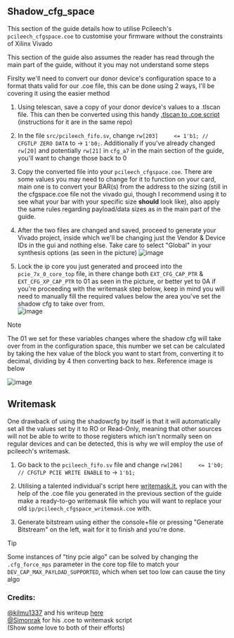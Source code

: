 ## Shadow_cfg_space
This section of the guide details how to utilise Pcileech's `pcileech_cfgspace.coe` to customise your firmware without the constraints of Xilinx Vivado

This section of the guide also assumes the reader has read through the main part of the guide, without it you may not understand some steps

Firslty we'll need to convert our donor device's configuration space to a format thats valid for our .coe file, this can be done using 2 ways, I'll be covering it using the easier method

1. Using telescan, save a copy of your donor device's values to a .tlscan file. This can then be converted using this handy [.tlscan to .coe script](https://github.com/Rakeshmonkee/DMA/blob/main/.tlscan%20to%20.coe/telescan_to_coe.py) (instructions for it are in the same repo)

2. In the file `src/pcileech_fifo.sv`, change `rw[203]     <= 1'b1; // CFGTLP ZERO DATA` to -> `1'b0;`. Additionally if you've already changed `rw[20]` and potentially `rw[21]` in `cfg_a7` in the main section of the guide, you'll want to change those back to 0
   
3. Copy the converted file into your `pcileech_cfgspace.coe`. There are some values you may need to change for it to function on your card, main one is to convert your BAR(s) from the address to the sizing (still in the cfgspace.coe file not the vivado gui, though I recommend using it to see what your bar with your specific size **should** look like), also apply the same rules regarding payload/data sizes as in the main part of the guide.
   
4. After the two files are changed and saved, proceed to generate your Vivado project, inside which we'll be changing just the Vendor & Device IDs in the gui and nothing else. Take care to select "Global" in your synthesis options (as seen in the picture)
   ![image](https://github.com/Silverr12/DMA-CFW-Guide/assets/48173453/d997c1e7-ba9b-47e6-b0fb-5a31ee2cf4f8)

5. Lock the ip core you just generated and proceed into the `pcie_7x_0_core_top` file, in there change both `EXT_CFG_CAP_PTR` & `EXT_CFG_XP_CAP_PTR` to 01 as seen in the picture, or better yet to 0A if you're proceeding with the writemask step below, keep in mind you will need to manually fill the required values below the area you've set the shadow cfg to take over from.  <br />
   ![image](https://github.com/Silverr12/DMA-CFW-Guide/assets/48173453/ec79c104-783f-4e56-b82c-2a3dca66b189)

> [!NOTE]
> The 01 we set for these variables changes where the shadow cfg will take over from in the configuration space, this number we set can be calculated by taking the hex value of the block you want to start from, converting it to decimal, dividing by 4 then converting back to hex. Reference image is below

![image](https://github.com/user-attachments/assets/5d897c5b-b0bd-4626-9424-cda7f0b43a28)


## Writemask
One drawback of using the shadowcfg by itself is that it will automatically set all the values set by it to RO or Read-Only, meaning that other sources will not be able to write to those registers which isn't normally seen on regular devices and can be detected, this is why we will employ the use of pcileech's writemask.

1. Go back to the `pcileech_fifo.sv` file and change `rw[206]     <= 1'b0;  // CFGTLP PCIE WRITE ENABLE` to -> `1'b1;`

2. Utilising a talented individual's script here [writemask.it](https://github.com/Simonrak/writemask.it), you can with the help of the .coe file you generated in the previous section of the guide make a ready-to-go writemask file which you will want to replace your old `ip/pcileech_cfgspace_writemask.coe` with.

3. Generate bitstream using either the console+file or pressing "Generate Bitstream" on the left, wait for it to finish and you're done.

> [!TIP]
> Some instances of "tiny pcie algo" can be solved by changing the `.cfg_force_mps` parameter in the core top file to match your `DEV_CAP_MAX_PAYLOAD_SUPPORTED`, which when set too low can cause the tiny algo

### Credits: <br/>
[@kilmu1337](https://github.com/kilmu1337) and his writeup [here](https://github.com/kilmu1337/DMA-FIRMWARE/blob/main/DMA%20FIRMWARE.md)<br/>
[@Simonrak](https://github.com/Simonrak) for his .coe to writemask script<br/>
(Show some love to both of their efforts)
